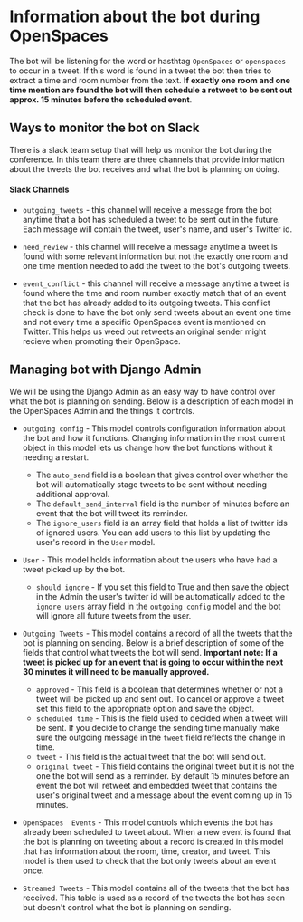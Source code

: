 # Information about the bot during OpenSpaces

The bot will be listening for the word or hasthtag `OpenSpaces` or `openspaces` to occur in a tweet. If this word is found in a tweet the bot then tries to extract a time and room number from the text. **If exactly one room and one time mention are found the bot will then schedule a retweet to be sent out approx. 15 minutes before the scheduled event**. 

## Ways to monitor the bot on Slack

There is a slack team setup that will help us monitor the bot during the conference. In this team there are three channels that provide information about the tweets the bot receives and what the bot is planning on doing.

#### Slack Channels
* `outgoing_tweets` - this channel will receive a message from the bot anytime that a bot has scheduled a tweet to be sent out in the future. Each message will contain the tweet, user's name, and user's Twitter id. 

* `need_review` - this channel will receive a message anytime a tweet is found with some relevant information but not the exactly one room and one time mention needed to add the tweet to the bot's outgoing tweets. 

* `event_conflict` - this channel will receive a message anytime a tweet is found where the time and room number exactly match that of an event that the bot has already added to its outgoing tweets. This conflict check is done to have the bot only send tweets about an event one time and not every time a specific OpenSpaces event is mentioned on Twitter. This helps us weed out retweets an original sender might recieve when promoting their OpenSpace.

## Managing bot with Django Admin

We will be using the Django Admin as an easy way to have control over what the bot is planning on sending. Below is a description of each model in the OpenSpaces Admin and the things it controls. 

* `outgoing config` - This model controls configuration information about the bot and how it functions. Changing information in the most current object in this model lets us change how the bot functions without it needing a restart. 
  * The `auto_send` field is a boolean that gives control over whether the bot will automatically stage tweets to be sent without needing additional approval.
  * The `default_send_interval` field is the number of minutes before an event that the bot will tweet its reminder.
  * The `ignore_users` field is an array field that holds a list of twitter ids of ignored users. You can add users to this list by updating the user's record in the `User` model.

* `User` - This model holds information about the users who have had a tweet picked up by the bot. 
  * `should ignore` - If you set this field to True and then save the object in the Admin the user's twitter id will be automatically added to the `ignore users` array field in the `outgoing config` model and the bot will ignore all future tweets from the user.

* `Outgoing Tweets` - This model contains a record of all the tweets that the bot is planning on sending. Below is a brief description of some of the fields that control what tweets the bot will send. **Important note: If a tweet is picked up for an event that is going to occur within the next 30 minutes it will need to be manually approved.**  
  * `approved` - This field is a boolean that determines whether or not a tweet will be picked up and sent out. To cancel or approve a tweet set this field to the appropriate option and save the object. 
  * `scheduled time` - This is the field used to decided when a tweet will be sent. If you decide to change the sending time manually make sure the outgoing message in the `tweet` field reflects the change in time.
  * `tweet` - This field is the actual tweet that the bot will send out.
  * `original tweet` - This field contains the original tweet but it is not the one the bot will send as a reminder. By default 15 minutes before an event the bot will retweet and embedded tweet that contains the user's original tweet and a message about the event coming up in 15 minutes.

* `OpenSpaces  Events` - This model controls which events the bot has already been scheduled to tweet about. When a new event is found that the bot is planning on tweeting about a record is created in this model that has information about the room, time, creator, and tweet. This model is then used to check that the bot only tweets about an event once.

* `Streamed Tweets` - This model contains all of the tweets that the bot has received. This table is used as a record of the tweets the bot has seen but doesn't control what the bot is planning on sending. 
